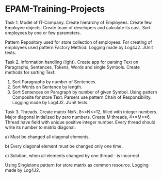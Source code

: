 # EPAM-Training-Projects
Task 1. Model of IT-Company.
Create hierarchy of Employees. Create few Employee objects. Create team of developers and calculate its cost. Sort employees by one or few parameters.

Pattern Repository used for store collection of employees.
For creating of employees used pattern Factory Method.
Logging made by Log4J2.
JUnit tests.

Task 2. Information handling (light).
Create app for parsing Text on Paragraphs, Sentences, Tokens, Words and single Symbols. 
Create methods for sorting Text:
1. Sort Paragraphs by number of Sentences.
2. Sort Words on Sentence by length.
3. Sort Sentences on Paragraph by number of given Symbol.
Using pattern Composite for store Text. Parsers use pattern Chain of Responsibility.
Logging made by Log4J2.
JUnit tests.

Task 3. Threads.
Create matrix NxN, 8<=N<=12, filled with integer numbers. Major diagonal initialized by zero numbers.
Create M threads, 4<=M<=6. Thread have field with unique positive integer number. Every thread should write its number to matrix diagonal.

a) Must be changed all diagonal elements.

b) Every diagonal element must be changed only one time.

c) Solution, when all elements changed by one thread - is incorrect.

Using Singletone pattern for store matrix as common resource.
Logging made by Log4J2.








